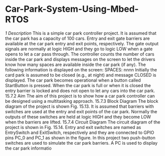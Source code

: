 # Car-Park-System-Using-Mbed-RTOS

*1 Description*
This is a simple car park controller project. It is assumed that the car park has a capacity of
100 cars. Entry and exit gate barriers are available at the car park entry and exit points, respectively. The gate output signals are normally at logic HIGH and they go to logic LOW when a
gate opens to let a car pass through. The controller counts the number of cars inside the car
park and displays messages on the screen to let the drivers know how many spaces are available inside the car park (if any). The following information is displayed on the screen:
SPACES: nnnn
Initially the card park is assumed to be closed (e.g., at night) and message CLOSED is
displayed. The car park becomes operational when a button called StartButton is pressed.
When the car park is full or when it is closed the entry barrier is locked and does not open
to let any cars into the car park.
15.7.2 Aim
The aim of this project is to show how a car park controller can be designed using a multitasking approach.
15.7.3 Block Diagram
The block diagram of the project is shown Fig. 15.13. It is assumed that barriers with
switches are used at the entry and exit points of the car park. Normally the outputs of these
switches are held at logic HIGH and they become LOW when the barriers are lifted.
15.7.4 Circuit Diagram
The circuit diagram of the project is shown in Fig. 15.14. Entry and exit switches are named
as EntrySwitch and ExitSwitch, respectively and they are connected to GPIO pins PC_0 and
PC_1 as shown in the figure. In this project two push-button switches are used to simulate the
car park barriers. A PC is used to display the car park informatio
